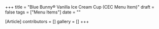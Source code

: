 +++
title = "Blue Bunny® Vanilla Ice Cream Cup (CEC Menu Item)"
draft = false
tags = ["Menu Items"]
date = ""

[Article]
contributors = []
gallery = []
+++